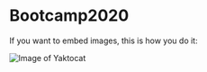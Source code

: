 # Bootcamp2020


If you want to embed images, this is how you do it:

![Image of Yaktocat](file:///Users/johnbel/Desktop/Screen%20Shot%202020-07-30%20at%204.16.25%20AM.png)
